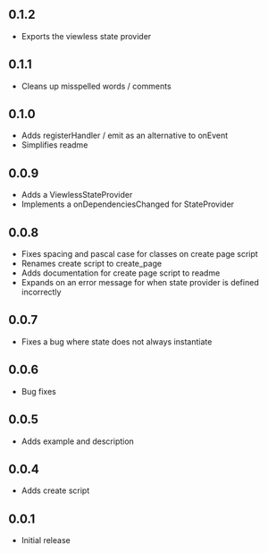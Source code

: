 ## 0.1.2

-   Exports the viewless state provider

## 0.1.1

-   Cleans up misspelled words / comments

## 0.1.0

-   Adds registerHandler / emit as an alternative to onEvent
-   Simplifies readme

## 0.0.9

-   Adds a ViewlessStateProvider
-   Implements a onDependenciesChanged for StateProvider

## 0.0.8

-   Fixes spacing and pascal case for classes on create page script
-   Renames create script to create_page
-   Adds documentation for create page script to readme
-   Expands on an error message for when state provider is defined incorrectly

## 0.0.7

-   Fixes a bug where state does not always instantiate

## 0.0.6

-   Bug fixes

## 0.0.5

-   Adds example and description

## 0.0.4

-   Adds create script

## 0.0.1

-   Initial release
